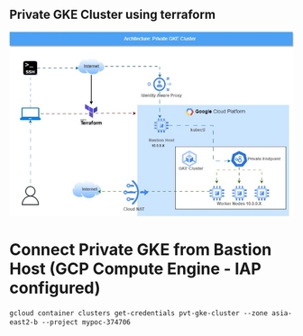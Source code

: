 ## Private GKE Cluster using terraform

<img src="https://github.com/prayag-sangode/private-gke/blob/main/private-gke.jpg" alt="Alt text" title="Private GKE">

# Connect Private GKE from Bastion Host (GCP Compute Engine - IAP configured) 
```
gcloud container clusters get-credentials pvt-gke-cluster --zone asia-east2-b --project mypoc-374706
```
